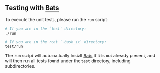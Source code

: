 ## Testing with [Bats](https://github.com/sstephenson/bats#installing-bats-from-source)

To execute the unit tests, please run the `run` script:

```bash
# If you are in the `test` directory:
./run

# If you are in the root `.bash_it` directory:
test/run
```

The `run` script will automatically install [Bats](https://github.com/sstephenson/bats#installing-bats-from-source) if it is not already present, and will then run all tests found under the `test` directory, including subdirectories.
